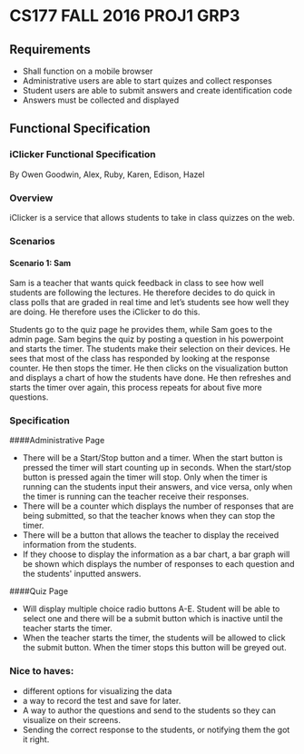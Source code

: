 ﻿# CS177 FALL 2016 PROJ1 GRP3

## Requirements
* Shall function on a mobile browser
* Administrative users are able to start quizes and collect responses
* Student users are able to submit answers and create identification code
* Answers must be collected and displayed

## Functional Specification
### iClicker Functional Specification
By Owen Goodwin, Alex, Ruby, Karen, Edison, Hazel
### Overview
iClicker is a service that allows students to take in class quizzes on the web.
### Scenarios
#### **Scenario 1: Sam**
Sam is a teacher that wants quick feedback in class to see how well students are following the lectures. He therefore decides to do quick in class polls that are graded in real time and let’s students see how well they are doing. He therefore uses the iClicker to do this.

Students go to the quiz page he provides them, while Sam goes to the admin page. Sam begins the quiz by posting a question in his powerpoint and starts the timer. The students make their selection on their devices. He sees that most of the class has responded by looking at the response counter. He then stops the timer. He then clicks on the visualization button and displays a chart of how the students have done. He then refreshes and starts the timer over again, this process repeats for about five more questions.

### Specification

####Administrative Page
* There will be a Start/Stop button and a timer. When the start button is pressed the timer will start counting up in seconds. When the start/stop button is pressed again the timer will stop. Only when the timer is running can the students input their answers, and vice versa, only when the timer is running can the teacher receive their responses. 
* There will be a counter which displays the number of responses that are being submitted, so that the teacher knows when they can stop the timer.
* There will be a button that allows the teacher to display the received information from the students.
* If they choose to display the information as a bar chart, a bar graph will be shown which displays the number of responses to each question and the students' inputted answers.

####Quiz Page
* Will display multiple choice radio buttons A-E. Student will be able to select one and there will be a submit button which is inactive until the teacher starts the timer.
* When the teacher starts the timer, the students will be allowed to click the submit button. When the timer stops this button will be greyed out.

### Nice to haves:
* different options for visualizing the data
* a way to record the test and save for later.
* A way to author the questions and send to the students so they can visualize on their screens.
* Sending the correct response to the students, or notifying them the got it right.
